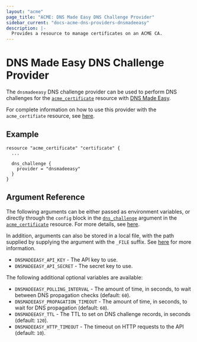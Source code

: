 ```yaml
---
layout: "acme"
page_title: "ACME: DNS Made Easy DNS Challenge Provider"
sidebar_current: "docs-acme-dns-providers-dnsmadeeasy"
description: |-
  Provides a resource to manage certificates on an ACME CA.
---
```


# DNS Made Easy DNS Challenge Provider

The `dnsmadeeasy` DNS challenge provider can be used to perform DNS challenges for
the [`acme_certificate`][resource-acme-certificate] resource with
[DNS Made Easy][provider-service-page].

[resource-acme-certificate]: /docs/providers/acme/r/certificate.html
[provider-service-page]: https://dnsmadeeasy.com/

For complete information on how to use this provider with the `acme_certifiate`
resource, see [here][resource-acme-certificate-dns-challenges].

[resource-acme-certificate-dns-challenges]: /docs/providers/acme/r/certificate.html#using-dns-challenges

## Example

```hcl
resource "acme_certificate" "certificate" {
  ...

  dns_challenge {
    provider = "dnsmadeeasy"
  }
}
```

## Argument Reference

The following arguments can be either passed as environment variables, or
directly through the `config` block in the
[`dns_challenge`][resource-acme-certificate-dns-challenge-arg] argument in the
[`acme_certificate`][resource-acme-certificate] resource. For more details, see
[here][resource-acme-certificate-dns-challenges].

[resource-acme-certificate-dns-challenge-arg]: /docs/providers/acme/r/certificate.html#dns_challenge

In addition, arguments can also be stored in a local file, with the path
supplied by supplying the argument with the `_FILE` suffix. See
[here][acme-certificate-file-arg-example] for more information.

[acme-certificate-file-arg-example]: /docs/providers/acme/r/certificate.html#using-variable-files-for-provider-arguments

* `DNSMADEEASY_API_KEY` - The API key to use.
* `DNSMADEEASY_API_SECRET` - The secret key to use.

The following additional optional variables are available:

* `DNSMADEEASY_POLLING_INTERVAL` - The amount of time, in seconds, to wait between
  DNS propagation checks (default: `60`).
* `DNSMADEEASY_PROPAGATION_TIMEOUT` - The amount of time, in seconds, to wait for DNS
  propagation (default: `60`).
* `DNSMADEEASY_TTL` - The TTL to set on DNS challenge records, in seconds (default:
  `120`).
* `DNSMADEEASY_HTTP_TIMEOUT` - The timeout on HTTP requests to the API (default:
  `10`).
